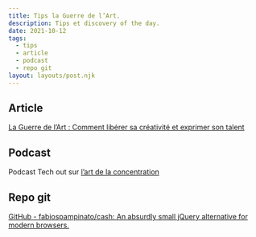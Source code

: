 ```yaml
---
title: Tips la Guerre de l’Art.
description: Tips et discovery of the day.
date: 2021-10-12
tags:
  - tips
  - article
  - podcast
  - repo git
layout: layouts/post.njk
---
```

## Article

[La Guerre de l’Art : Comment libérer sa créativité et exprimer son talent](https://medium.com/essentiels/la-guerre-de-lart-comment-lib%C3%A9rer-sa-cr%C3%A9ativit%C3%A9-et-exprimer-son-talent-3c7273d423cb)
## Podcast
Podcast Tech out sur [l’art de la concentration](https://open.spotify.com/episode/7znsK3Eqxdjl0lOe4JOPAs?si=99a2f354d9474036)

## Repo git

[GitHub - fabiospampinato/cash: An absurdly small jQuery alternative for modern browsers.](https://github.com/fabiospampinato/cash)

